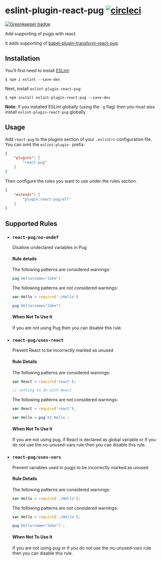 # eslint-plugin-react-pug [![circleci](https://circleci.com/gh/ezhlobo/eslint-plugin-react-pug/tree/master.svg)](https://circleci.com/gh/ezhlobo/eslint-plugin-react-pug/tree/master)

[![Greenkeeper badge](https://badges.greenkeeper.io/ezhlobo/eslint-plugin-react-pug.svg)](https://greenkeeper.io/)

Add supporting of pugjs with react.

It adds supporting of [babel-plugin-transform-react-pug](https://github.com/pugjs/babel-plugin-transform-react-pug).

## Installation

You'll first need to install [ESLint](http://eslint.org):

```
$ npm i eslint --save-dev
```

Next, install `eslint-plugin-react-pug`:

```
$ npm install eslint-plugin-react-pug --save-dev
```

**Note:** If you installed ESLint globally (using the `-g` flag) then you must also install `eslint-plugin-react-pug` globally.

## Usage

Add `react-pug` to the plugins section of your `.eslintrc` configuration file. You can omit the `eslint-plugin-` prefix:

```json
{
    "plugins": [
        "react-pug"
    ]
}
```

Then configure the rules you want to use under the rules section.

```json
{
    "extends": [
        "plugin:react-pug/all"
    ]
}
```

## Supported Rules

* ### `react-pug/no-undef`

  Disallow undeclared variables in Pug

  #### Rule details

  The following patterns are considered warnings:
  ```js
  pug`Hello(name="John")`
  ```

  The following patterns are not considered warnings:
  ```js
  var Hello = require('./Hello')

  pug`Hello(name="John")`
  ```

  #### When Not To Use It

  If you are not using Pug then you can disable this rule.

* ### `react-pug/uses-react`

  Prevent React to be incorrectly marked as unused

  #### Rule Details

  The following patterns are considered warnings:
  ```js
  var React = require('react');

  // nothing to do with React
  ```

  The following patterns are not considered warnings:
  ```js
  var React = require('react');

  var Hello = pug`h1 Hello`;
  ```

  #### When Not To Use It

  If you are not using pug, if React is declared as global variable or if you do not use the no-unused-vars rule then you can disable this rule.

* ### `react-pug/uses-vars`

  Prevent variables used in pugjs to be incorrectly marked as unused

  #### Rule Details

  The following patterns are considered warnings:
  ```js
  var Hello = require('./Hello');
  ```

  The following patterns are not considered warnings:
  ```js
  var Hello = require('./Hello');

  pug`Hello(name="John")`;
  ```

  #### When Not To Use It

  If you are not using pug or if you do not use the no-unused-vars rule then you can disable this rule.
